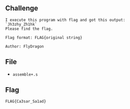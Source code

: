 ## Challenge
```
I execute this program with flag and got this output:  
`Jh3zhy_Zh1hk`  
Please find the flag.  

Flag format: FLAG{original string}

Author: FlyDragon
```
## File
- `assemble+.s`
## Flag
```
FLAG{Ca3sar_Sa1ad}
```
